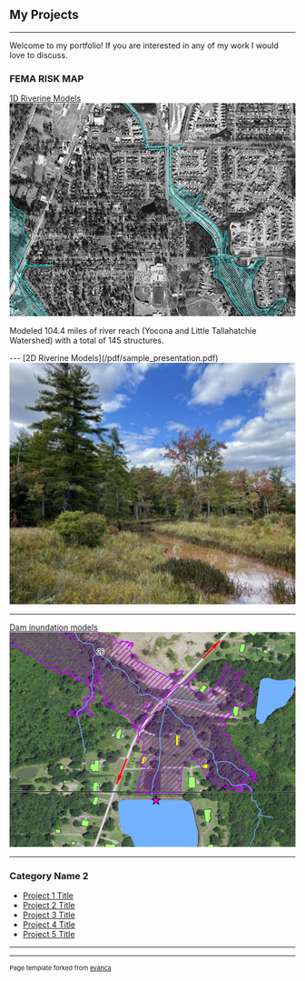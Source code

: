## My Projects

---
Welcome to my portfolio! If you are interested in any of my work I would love to discuss.
### FEMA RISK MAP 

[1D Riverine Models](/sample_page)
<img src="images/fema1.jpg?raw=true"/>
<p>Modeled 104.4 miles of river reach (Yocona and Little Tallahatchie Watershed) with a total of 145 
 structures. </p>
---
[2D Riverine Models](/pdf/sample_presentation.pdf)
<img src="images/fema2.jpg?raw=true"/>

---
[Dam inundation models](http://example.com/)
<img src="images/damin.jpg?raw=true"/>

---

### Category Name 2

- [Project 1 Title](http://example.com/)
- [Project 2 Title](http://example.com/)
- [Project 3 Title](http://example.com/)
- [Project 4 Title](http://example.com/)
- [Project 5 Title](http://example.com/)

---




---
<p style="font-size:11px">Page template forked from <a href="https://github.com/evanca/quick-portfolio">evanca</a></p>
<!-- Remove above link if you don't want to attibute -->
